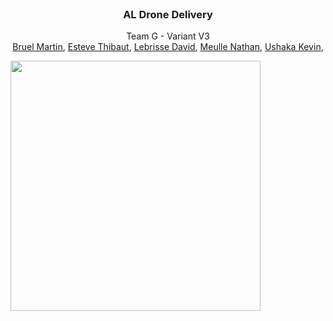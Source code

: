 <br />
<p align="center">
  <h3 align="center">AL Drone Delivery</h3>

  <p align="center">
  Team G - Variant V3
   <br />
   <a href="https://github.com/Martin-Bruel">Bruel Martin</a>,
   <a href="https://github.com/Thibaut-Esteve">Esteve Thibaut</a>,
   <a href="https://github.com/DavidLebrisse">Lebrisse David</a>,
   <a href="https://github.com/NathanMeulle">Meulle Nathan</a>,	
   <a href="https://github.com/kevinushaka">Ushaka Kevin</a>,
   <br />
   <p>
  	<img src="" width="400">
	</p>
  </p>
  <p align="center">
</p>